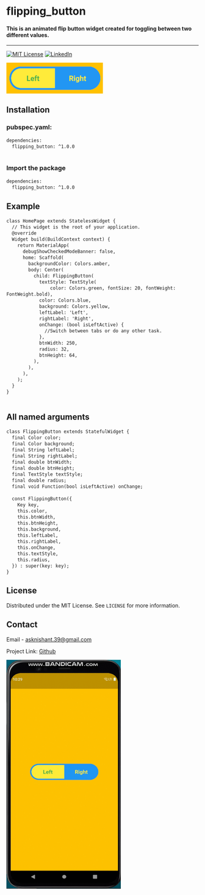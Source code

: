 # flipping_button

#### This is an animated flip button widget created for toggling between two different values.
*  *  *  *  *

[![MIT License][license-shield]][license-url]
[![LinkedIn][linkedin-shield]][linkedin-url]

<img src = "https://github.com/asknishant/Flipping_button/blob/master/Capture.PNG" align = "center"></img>

## Installation
### pubspec.yaml:

```
dependencies:
  flipping_button: ^1.0.0
 
```
### Import the package
```
dependencies:
  flipping_button: ^1.0.0
```


## Example

```
class HomePage extends StatelessWidget {
  // This widget is the root of your application.
  @override
  Widget build(BuildContext context) {
    return MaterialApp(
      debugShowCheckedModeBanner: false,
      home: Scaffold(
        backgroundColor: Colors.amber,
        body: Center(
          child: FlippingButton(
            textStyle: TextStyle(
                color: Colors.green, fontSize: 20, fontWeight: FontWeight.bold),
            color: Colors.blue,
            background: Colors.yellow,
            leftLabel: 'Left',
            rightLabel: 'Right',
            onChange: (bool isLeftActive) {
              //Switch between tabs or do any other task.
            },
            btnWidth: 250,
            radius: 32,
            btnHeight: 64,
          ),
        ),
      ),
    );
  }
}
 
```
## All named arguments
```
class FlippingButton extends StatefulWidget {
  final Color color;
  final Color background;
  final String leftLabel;
  final String rightLabel;
  final double btnWidth;
  final double btnHeight;
  final TextStyle textStyle;
  final double radius;
  final void Function(bool isLeftActive) onChange;

  const FlippingButton({
    Key key,
    this.color,
    this.btnWidth,
    this.btnHeight,
    this.background,
    this.leftLabel,
    this.rightLabel,
    this.onChange,
    this.textStyle,
    this.radius,
  }) : super(key: key);  
}
```



<!-- LICENSE -->
## License

Distributed under the MIT License. See `LICENSE` for more information.


<!-- CONTACT -->
## Contact
Email - asknishant.39@gmail.com

Project Link: [Github](https://github.com/asknishant/Flipping_button/tree/master)

<img src="https://github.com/asknishant/Flipping_button/blob/master/GIF.gif" width="300" height="600" />


[license-shield]: https://img.shields.io/github/license/othneildrew/Best-README-Template.svg?style=flat-square
[license-url]: https://github.com/asknishant/Flipping_button/blob/master/LICENSE
[linkedin-shield]: https://img.shields.io/badge/-LinkedIn-black.svg?style=flat-square&logo=linkedin&colorB=555
[linkedin-url]: https://www.linkedin.com/in/nishant-kumar-6a2460166/
